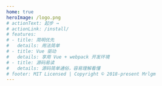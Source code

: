 ```yaml
---
home: true
heroImage: /logo.png
# actionText: 起步 →
# actionLink: /install/
# features:
# - title: 简明优先
#   details: 用法简单
# - title: Vue 驱动
#   details: 享用 Vue + webpack 开发环境
# - title: 源码易读
#   details: 源码简单通俗，容易理解看懂
# footer: MIT Licensed | Copyright © 2018-present Mrlgm
---
```

<home></home>
